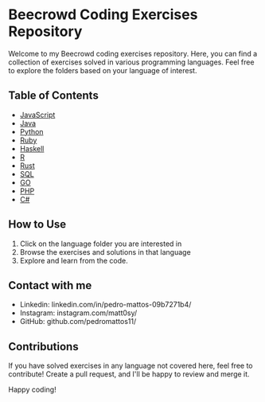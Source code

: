 # Beecrowd Coding Exercises Repository

Welcome to my Beecrowd coding exercises repository. Here, you can find a collection of exercises solved in various programming languages. Feel free to explore the folders based on your language of interest.

## Table of Contents

- [JavaScript](/JAVASCRIPT) 
- [Java](/JAVA)
- [Python](/PYTHON)
- [Ruby](/RUBY)
- [Haskell](/HASKELL)
- [R](/R)
- [Rust](/RUST)
- [SQL](/SQL)
- [GO](/GO)
- [PHP](/PHP)
- [C#](/C#)

## How to Use

1. Click on the language folder you are interested in
2. Browse the exercises and solutions in that language
3. Explore and learn from the code.

## Contact with me

- Linkedin: linkedin.com/in/pedro-mattos-09b7271b4/
- Instagram: instagram.com/matt0sy/
- GitHub: github.com/pedromattos11/

## Contributions

If you have solved exercises in any language not covered here, feel free to contribute! Create a pull request, and I'll be happy to review and merge it.

Happy coding!
